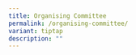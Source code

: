 ```yaml
---
title: Organising Committee
permalink: /organising-committee/
variant: tiptap
description: ""
---
```

<p></p>